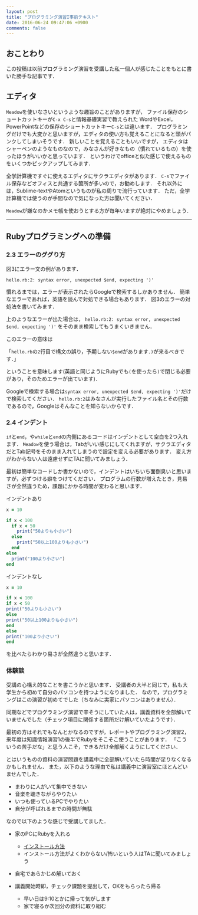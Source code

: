 ```yaml
---
layout: post
title: "プログラミング演習I事前テキスト"
date: 2016-06-24 09:47:06 +0900
comments: false
---
```


## おことわり

この投稿は以前プログラミング演習を受講した私一個人が感じたことをもとに書いた勝手な記事です．

## エディタ

`Meadow`を使いなさいというような趣旨のことがありますが，
ファイル保存のショートカットキーが`C-x C-s`と情報基礎実習で教えられた
WordやExcel，PowerPointなどの保存のショートカットキー`C-s`とは違います．
プログラミングだけでも大変かと思いますが，エディタの使い方も覚えることになると頭がパンクしてしまいそうです．
新しいことを覚えることもいいですが，
エディタはシャーペンのようなものなので，みなさんが好きなもの（慣れているもの）を使ったほうがいいかと思っています．
というわけでofficeと似た感じで使えるものをいくつかピックアップしてみます．

全学計算機ですぐに使えるエディタにサクラエディタがあります．
`C-s`でファイル保存などオフィスと共通する箇所が多いので，お勧めします．
それ以外には，Sublime-textやAtomというものが私の周りで流行っています．
ただ，全学計算機では使うのが手間なので気になった方は聞いてください．

`Meadow`が嫌なのかメモ帳を使おうとする方が毎年いますが絶対にやめましょう．


- - - 


## Rubyプログラミングへの準備

### 2.3 エラーのググり方

図3にエラー文の例があります．

```hello.rb:2: syntax error, unexpected $end, expecting ')'```


慣れるまでは，エラーが表示されたらGoogleで検索するしかありません．
簡単なエラーであれば，英語を読んで対処できる場合もあります．
図3のエラーの対処法を書いてみます．

上のようなエラーが出た場合は，
```hello.rb:2: syntax error, unexpected $end, expecting ')'```
をそのまま検索してもうまくいきません．

このエラーの意味は

「`hello.rb`の`2`行目で構文の誤り，予期しない`$end`があります．`)`が来るべきです．」

ということを意味します(英語と同じようにRubyでも`(`を使ったら`)`で閉じる必要があり，そのためエラーが出ています)．

Googleで検索する場合は```syntax error, unexpected $end, expecting ')'```だけで検索してください．
```hello.rb:2```はみなさんが実行したファイル名とその行数であるので，Googleはそんなことを知らないからです．


### 2.4 インデント

`if`と`end`，や`while`と`end`の内側にあるコードはインデントとして空白を2つ入れます．
`Meadow`を使う場合は，Tabがいい感じにしてくれますが，サクラエディタだとTab記号をそのまま入れてしまうので設定を変える必要があります．
変え方がわからない人は遠慮せずにTAに聞いてみましょう．

最初は簡単なコードしか書かないので，インデントはいちいち面倒臭いと思いますが，必ずつける癖をつけてください．
プログラムの行数が増えたとき，見易さが全然違うため，課題にかかる時間が変わると思います．

インデントあり

```ruby
x = 10

if x < 100
  if x < 50
    print("50よりも小さい")
  else
    print("50以上100よりも小さい")
  end
else
  print("100より小さい")
end
```

インデントなし

```ruby
x = 10

if x < 100
if x < 50
print("50よりも小さい")
else
print("50以上100よりも小さい")
end
else
print("100より小さい")
end
```

を比べたらわかり易さが全然違うと思います．


### 体験談

受講の心構え的なことを書こうかと思います．
受講者の大半と同じで，私も大学生から初めて自分のパソコンを持つようになりました．
なので，プログラミングはこの演習が初めてでした（ちなみに実家にパソコンはありません）．

同期などでプログラミング演習で辛そうにしていた人は，講義資料を全部解いていませんでした（チェック項目に関係する箇所だけ解いていたようです）．

最初の方はそれでもなんとかなるのですが，レポートやプログラミング演習2，来年度は知識情報演習1の後半でRubyをそこそこ使うことがあります．
「こういうの苦手だな」と思う人こそ，できるだけ全部解くようにしてください．

とはいうものの資料の演習問題を講義中に全部解いていたら時間が足りなくなるかもしれません．
また，以下のような理由で私は講義中に演習室にほとんどいませんでした．

- まわりに人がいて集中できない
- 音楽を聴きながらやりたい
- いつも使っているPCでやりたい
- 自分が呼ばれるまでの時間が無駄


なので以下のような感じで受講してました．

- 家のPCにRubyを入れる
  - [インストール方法](https://www.ruby-lang.org/ja/documentation/installation/#rubyinstaller)
  - インストール方法がよくわからない/怖いという人はTAに聞いてみましょう

- 自宅であらかじめ解いておく
- 講義開始時即，チェック課題を提出して，OKをもらったら帰る
  - 早い日は9:10とかに帰って気がします
  - 家で寝るか次回分の資料に取り組む
